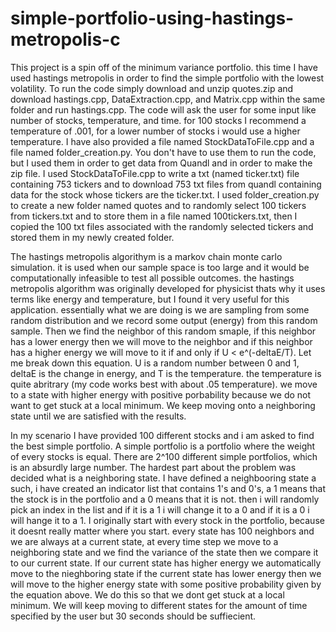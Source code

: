 # simple-portfolio-using-hastings-metropolis-c

This project is a spin off of the minimum variance portfolio. this time I have used hastings metropolis in order to find the simple portfolio with the lowest volatility. To run the code simply download and unzip quotes.zip and download hastings.cpp, DataExtraction.cpp, and Matrix.cpp within the same folder and run hastings.cpp. The code will ask the user for some input like number of stocks, temperature, and time. for 100 stocks I recommend a temperature of .001, for a lower number of stocks i would use a higher temperature. I have also provided a file named StockDataToFile.cpp and a file named folder_creation.py. You don't have to use them to run the code, but I used them in order to get data from Quandl and in order to make the zip file. I used StockDataToFile.cpp to write a txt (named ticker.txt) file containing 753 tickers and to download 753 txt files from quandl containing data for the stock whose tickers are the ticker.txt. I used folder_creation.py to create a new folder named quotes and to randomly select 100 tickers from tickers.txt and to store them in a file named 100tickers.txt, then I copied the 100 txt files associated with the randomly selected tickers and stored them in my newly created folder.

The hastings metropolis algorithym is a markov chain monte carlo simulation. it is used when our sample space is too large and it would be computationally infeasible to test all possible outcomes. the hastings metropolis algorithm was originally developed for physicist thats why it uses terms like energy and temperature, but I found it very useful for this application. essentially what we are doing is we are sampling from some random distribution and we record some output (energy) from this random sample. Then we find the neighbor of this random smaple, if this neighbor has a lower energy then we will move to the neighbor and if this neighbor has a higher energy we will move to it if and only if U < e^(-deltaE/T). Let me break down this equation. U is a random number between 0 and 1, deltaE is the change in energy, and T is the temperature. the temperature is quite abritrary (my code works best with about .05 temperature). we move to a state with higher energy with positive porbability because we do not want to get stuck at a local minimum. We keep moving onto a neighboring state until we are satisfied with the results.

In my scenario I have provided 100 different stocks and i am asked to find the best simple portfolio. A simple portfolio is a portfolio where the weight of every stocks is equal. There are 2^100 different simple portfolios, which is an absurdly large number. The hardest part about the problem was decided what is a neighboring state. I have defined a neighbooring state a such, i have created an indicator list that contains 1's and 0's, a 1 means that the stock is in the portfolio and a 0 means that it is not. then i will randomly pick an index in the list and if it is a 1 i will change it to a 0 and if it is a 0 i will hange it to a 1. I originally start with every stock in the portfolio, because it doesnt really matter where you start. every state has 100 neighbors and we are always at a current state, at every time step we move to a neighboring state and we find the variance of the state then we compare it to our current state. If our current state has higher energy we automatically move to the nieghboring state if the current state has lower energy then we will move to the higher energy state with some positive probability given by the equation above. We do this so that we dont get stuck at a local minimum. We will keep moving to different states for the amount of time specified by the user but 30 seconds should be suffiecient.
